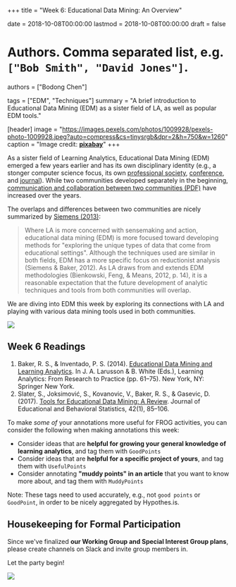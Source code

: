 +++
title = "Week 6: Educational Data Mining: An Overview"

date = 2018-10-08T00:00:00
lastmod = 2018-10-08T00:00:00
draft = false

# Authors. Comma separated list, e.g. `["Bob Smith", "David Jones"]`.
authors = ["Bodong Chen"]

tags = ["EDM", "Techniques"]
summary = "A brief introduction to Educational Data Mining (EDM) as a sister field of LA, as well as popular EDM tools."

[header]
image = "https://images.pexels.com/photos/1009928/pexels-photo-1009928.jpeg?auto=compress&cs=tinysrgb&dpr=2&h=750&w=1260"
caption = "Image credit: [**pixabay**](https://www.pexels.com/photo/yellow-heavy-equipment-1009928/)"
+++


As a sister field of Learning Analytics, Educational Data Mining (EDM) emerged a few years earlier and has its own disciplinary identity (e.g., a stonger computer science focus, its own [professional society](http://educationaldatamining.org/about/), [conference](http://educationaldatamining.org/conferences/), and [journal](https://jedm.educationaldatamining.org/index.php/JEDM)). While two communities developed separately in the beginning, [communication and collaboration between two communities (PDF)](http://www.upenn.edu/learninganalytics/ryanbaker/LAKs%20reformatting%20v2.pdf) have increased over the years. 

The overlaps and differences between two communities are nicely summarized by [Siemens (2013)](http://journals.sagepub.com/doi/10.1177/0002764213498851):

> Where LA is more concerned with sensemaking and action, educational data mining  (EDM) is more focused toward developing methods for "exploring the unique types of  data that come from educational settings". Although the techniques used are similar  in  both  fields,  EDM  has  a  more  specific  focus  on  reductionist  analysis  (Siemens  &   Baker,  2012).  As  LA  draws  from  and  extends  EDM  methodologies  (Bienkowski,   Feng, & Means, 2012, p. 14), it is a reasonable expectation that the future development  of analytic techniques and tools from both communities will overlap.

We are diving into EDM this week by exploring its connections with LA and playing with various data mining tools used in both communities. 

![](http://educationaldatamining.org/EDM_ORG/wp-content/uploads/2017/09/edm.png)

## Week 6 Readings


1. Baker, R. S., & Inventado, P. S. (2014). [Educational Data Mining and Learning Analytics](https://link.springer.com/chapter/10.1007%2F978-1-4614-3305-7_4). In J. A. Larusson & B. White (Eds.), Learning Analytics: From Research to Practice (pp. 61–75). New York, NY: Springer New York. 
2. Slater, S., Joksimović, S., Kovanovic, V., Baker, R. S., & Gasevic, D. (2017). [Tools for Educational Data Mining: A Review](http://journals.sagepub.com/doi/10.3102/1076998616666808). Journal of Educational and Behavioral Statistics, 42(1), 85–106. 

To make *some of* your annotations more useful for FROG activities, you can consider the following when making annotations this week:

- Consider ideas that are **helpful for growing your general knowledge of learning analytics**, and tag them with `GoodPoints`
- Consider ideas that are **helpful for a specific project of yours**, and tag them with `UsefulPoints`
- Consider annotating __"muddy points" in an article__ that you want to know more about, and tag them with `MuddyPoints`

Note: These tags need to used accurately, e.g., not `good points` or `GoodPoint`, in order to be nicely aggregated by Hypothes.is. 

## Housekeeping for Formal Participation

Since we've finalized **our Working Group and Special Interest Group plans**, please create channels on Slack and invite group members in. 

Let the party begin!

![](https://thumbs.gfycat.com/WeakAnyBallpython-size_restricted.gif)